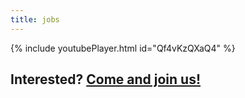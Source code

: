 ```yaml
---
title: jobs
---
```


{% include youtubePlayer.html id="Qf4vKzQXaQ4" %}

## Interested? [Come and join us!](https://www.baloise.com/en/jobs.html)
